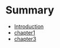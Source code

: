 # Summary

* [Introduction](README.md)
* [chapter1](content/chapter1.md)
* [chapter3](content/chapter3.md)

